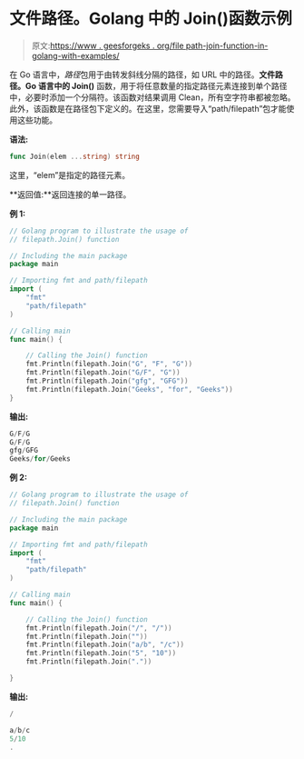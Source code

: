# 文件路径。Golang 中的 Join()函数示例

> 原文:[https://www . geesforgeks . org/file path-join-function-in-golang-with-examples/](https://www.geeksforgeeks.org/filepath-join-function-in-golang-with-examples/)

在 Go 语言中，*路径*包用于由转发斜线分隔的路径，如 URL 中的路径。**文件路径。Go 语言中的 Join()** 函数，用于将任意数量的指定路径元素连接到单个路径中，必要时添加一个分隔符。该函数对结果调用 Clean，所有空字符串都被忽略。此外，该函数是在路径包下定义的。在这里，您需要导入“path/filepath”包才能使用这些功能。

**语法:**

```go
func Join(elem ...string) string

```

这里，“elem”是指定的路径元素。

**返回值:**返回连接的单一路径。

**例 1:**

```go
// Golang program to illustrate the usage of
// filepath.Join() function

// Including the main package
package main

// Importing fmt and path/filepath
import (
    "fmt"
    "path/filepath"
)

// Calling main
func main() {

    // Calling the Join() function
    fmt.Println(filepath.Join("G", "F", "G"))
    fmt.Println(filepath.Join("G/F", "G"))
    fmt.Println(filepath.Join("gfg", "GFG"))
    fmt.Println(filepath.Join("Geeks", "for", "Geeks"))
}
```

**输出:**

```go
G/F/G
G/F/G
gfg/GFG
Geeks/for/Geeks

```

**例 2:**

```go
// Golang program to illustrate the usage of
// filepath.Join() function

// Including the main package
package main

// Importing fmt and path/filepath
import (
    "fmt"
    "path/filepath"
)

// Calling main
func main() {

    // Calling the Join() function
    fmt.Println(filepath.Join("/", "/"))
    fmt.Println(filepath.Join(""))
    fmt.Println(filepath.Join("a/b", "/c"))
    fmt.Println(filepath.Join("5", "10"))
    fmt.Println(filepath.Join("."))

}
```

**输出:**

```go
/

a/b/c
5/10
.

```
